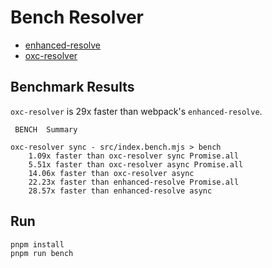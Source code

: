 # Bench Resolver

- [enhanced-resolve](https://www.npmjs.com/package/enhanced-resolve)
- [oxc-resolver](https://www.npmjs.com/package/oxc-resolver)

## Benchmark Results

<!-- BENCHMARK_RESULTS_START -->
`oxc-resolver` is 29x faster than webpack's `enhanced-resolve`.

```
 BENCH  Summary

oxc-resolver sync - src/index.bench.mjs > bench
    1.09x faster than oxc-resolver sync Promise.all
    5.51x faster than oxc-resolver async Promise.all
    14.06x faster than oxc-resolver async
    22.23x faster than enhanced-resolve Promise.all
    28.57x faster than enhanced-resolve async
```
<!-- BENCHMARK_RESULTS_END -->

## Run

```bash
pnpm install
pnpm run bench
```
